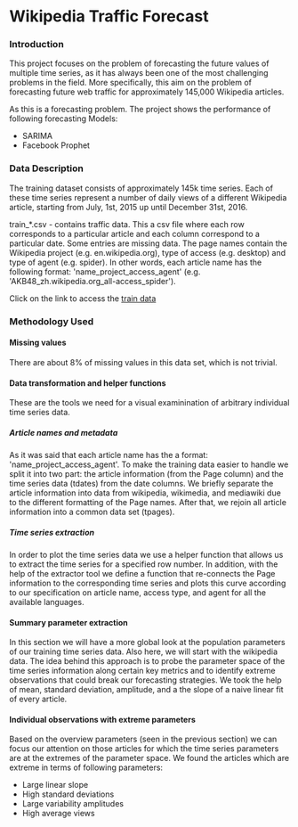 # Wikipedia Traffic Forecast
### Introduction

This project focuses on the problem of forecasting the future values of multiple time series, as it has always been one of the most challenging problems in the field. More specifically, this aim on the problem of forecasting future web traffic for approximately 145,000 Wikipedia articles.

As this is a forecasting problem. The project shows the performance of following forecasting Models:
- SARIMA
- Facebook Prophet

### Data Description

The training dataset consists of approximately 145k time series. Each of these time series represent a number of daily views of a different Wikipedia article, starting from July, 1st, 2015 up until December 31st, 2016.

train_*.csv - contains traffic data. This a csv file where each row corresponds to a particular article and each column correspond to a particular date. Some entries are missing data. The page names contain the Wikipedia project (e.g. en.wikipedia.org), type of access (e.g. desktop) and type of agent (e.g. spider). In other words, each article name has the following format: 'name_project_access_agent' (e.g. 'AKB48_zh.wikipedia.org_all-access_spider').

Click on the link to access the [train data](https://drive.google.com/file/d/1tx_PNttgS-76EXMCSntWI1r4Rv1MLJfa/view?usp=sharing)

### Methodology Used
#### Missing values

There are about 8% of missing values in this data set, which is not trivial.

#### Data transformation and helper functions
These are the tools we need for a visual examinination of arbitrary individual time series data.

##### Article names and metadata
As it was said that each article name has the a format: 'name_project_access_agent'. To make the training data easier to handle we split it into two part: the article information (from the Page column) and the time series data (tdates) from the date columns. We briefly separate the article information into data from wikipedia, wikimedia, and mediawiki due to the different formatting of the Page names. After that, we rejoin all article information into a common data set (tpages).

##### Time series extraction
In order to plot the time series data we use a helper function that allows us to extract the time series for a specified row number. In addition, with the help of the extractor tool we define a function that re-connects the Page information to the corresponding time series and plots this curve according to our specification on article name, access type, and agent for all the available languages.

#### Summary parameter extraction
In this section we will have a more global look at the population parameters of our training time series data. Also here, we will start with the wikipedia data. The idea behind this approach is to probe the parameter space of the time series information along certain key metrics and to identify extreme observations that could break our forecasting strategies. We took the help of mean, standard deviation, amplitude, and a the slope of a naive linear fit of every article.

#### Individual observations with extreme parameters
Based on the overview parameters (seen in the previous section) we can focus our attention on those articles for which the time series parameters are at the extremes of the parameter space. We found the articles which are extreme in terms of following parameters:

- Large linear slope
- High standard deviations
- Large variability amplitudes
- High average views





